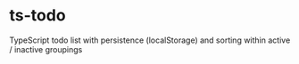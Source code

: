 # ts-todo
TypeScript todo list with persistence (localStorage) and sorting within active / inactive groupings
